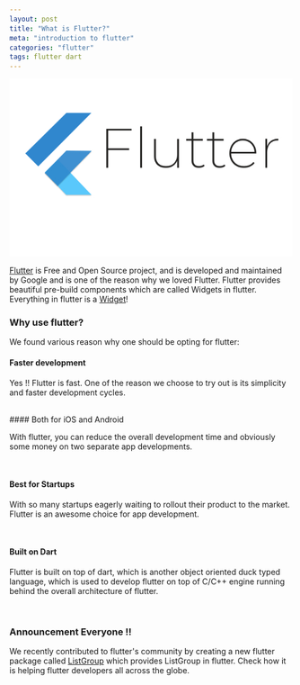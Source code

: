 ```yaml
---
layout: post
title: "What is Flutter?"
meta: "introduction to flutter"
categories: "flutter"
tags: flutter dart
---
```


![Flutter - What is Flutter by Sapidlabs][flutter]


[Flutter](https://flutter.dev/) is Free and Open Source project, and is developed and maintained by Google and is one of the reason why we loved Flutter. Flutter provides beautiful pre-build components which are called Widgets in flutter. Everything in flutter is a [Widget](https://flutter.dev/docs/development/ui/widgets-intro)!

### Why use flutter?

We found various reason why one should be opting for flutter:
<br />
#### Faster development

Yes !! Flutter is fast. One of the reason we choose to try out is its simplicity and faster development cycles.

<br />
#### Both for iOS and Android

With flutter, you can reduce the overall development time and obviously some money on two separate app developments.

<br />

#### Best for Startups

With so many startups eagerly waiting to rollout their product to the market. Flutter is an awesome choice for app development.

<br />

#### Built on Dart

Flutter is built on top of dart, which is another object oriented duck typed language, which is used to develop flutter on top of C/C++ engine running behind the overall architecture of flutter.

<br/>

### Announcement Everyone !!

 We recently contributed to flutter's community by creating a new flutter package called [ListGroup](https://pub.dev/packages/list_group) which provides ListGroup in flutter. Check how it is helping flutter developers all across the globe.


[flutter]: /assets/images/shared/flutter-sapidlabs.jpg
